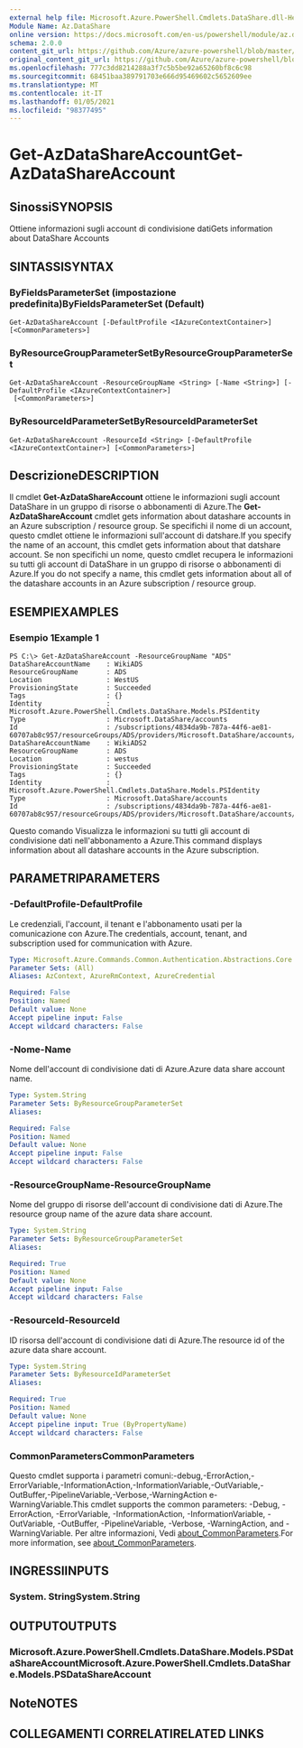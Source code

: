 ```yaml
---
external help file: Microsoft.Azure.PowerShell.Cmdlets.DataShare.dll-Help.xml
Module Name: Az.DataShare
online version: https://docs.microsoft.com/en-us/powershell/module/az.datashare/get-azdatashareaccount
schema: 2.0.0
content_git_url: https://github.com/Azure/azure-powershell/blob/master/src/DataShare/DataShare/help/Get-AzDataShareAccount.md
original_content_git_url: https://github.com/Azure/azure-powershell/blob/master/src/DataShare/DataShare/help/Get-AzDataShareAccount.md
ms.openlocfilehash: 777c3dd8214288a3f7c5b5be92a65260bf8c6c98
ms.sourcegitcommit: 68451baa389791703e666d95469602c5652609ee
ms.translationtype: MT
ms.contentlocale: it-IT
ms.lasthandoff: 01/05/2021
ms.locfileid: "98377495"
---
```

# <span data-ttu-id="84968-101">Get-AzDataShareAccount</span><span class="sxs-lookup"><span data-stu-id="84968-101">Get-AzDataShareAccount</span></span>

## <span data-ttu-id="84968-102">Sinossi</span><span class="sxs-lookup"><span data-stu-id="84968-102">SYNOPSIS</span></span>
<span data-ttu-id="84968-103">Ottiene informazioni sugli account di condivisione dati</span><span class="sxs-lookup"><span data-stu-id="84968-103">Gets information about DataShare Accounts</span></span>

## <span data-ttu-id="84968-104">SINTASSI</span><span class="sxs-lookup"><span data-stu-id="84968-104">SYNTAX</span></span>

### <span data-ttu-id="84968-105">ByFieldsParameterSet (impostazione predefinita)</span><span class="sxs-lookup"><span data-stu-id="84968-105">ByFieldsParameterSet (Default)</span></span>
```
Get-AzDataShareAccount [-DefaultProfile <IAzureContextContainer>] [<CommonParameters>]
```

### <span data-ttu-id="84968-106">ByResourceGroupParameterSet</span><span class="sxs-lookup"><span data-stu-id="84968-106">ByResourceGroupParameterSet</span></span>
```
Get-AzDataShareAccount -ResourceGroupName <String> [-Name <String>] [-DefaultProfile <IAzureContextContainer>]
 [<CommonParameters>]
```

### <span data-ttu-id="84968-107">ByResourceIdParameterSet</span><span class="sxs-lookup"><span data-stu-id="84968-107">ByResourceIdParameterSet</span></span>
```
Get-AzDataShareAccount -ResourceId <String> [-DefaultProfile <IAzureContextContainer>] [<CommonParameters>]
```

## <span data-ttu-id="84968-108">Descrizione</span><span class="sxs-lookup"><span data-stu-id="84968-108">DESCRIPTION</span></span>
<span data-ttu-id="84968-109">Il cmdlet **Get-AzDataShareAccount** ottiene le informazioni sugli account DataShare in un gruppo di risorse o abbonamenti di Azure.</span><span class="sxs-lookup"><span data-stu-id="84968-109">The **Get-AzDataShareAccount** cmdlet gets information about datashare accounts in an Azure subscription / resource group.</span></span>
<span data-ttu-id="84968-110">Se specifichi il nome di un account, questo cmdlet ottiene le informazioni sull'account di datshare.</span><span class="sxs-lookup"><span data-stu-id="84968-110">If you specify the name of an account, this cmdlet gets information about that datshare account.</span></span>
<span data-ttu-id="84968-111">Se non specifichi un nome, questo cmdlet recupera le informazioni su tutti gli account di DataShare in un gruppo di risorse o abbonamenti di Azure.</span><span class="sxs-lookup"><span data-stu-id="84968-111">If you do not specify a name, this cmdlet gets information about all of the datashare accounts in an Azure subscription / resource group.</span></span>

## <span data-ttu-id="84968-112">ESEMPI</span><span class="sxs-lookup"><span data-stu-id="84968-112">EXAMPLES</span></span>

### <span data-ttu-id="84968-113">Esempio 1</span><span class="sxs-lookup"><span data-stu-id="84968-113">Example 1</span></span>
```
PS C:\> Get-AzDataShareAccount -ResourceGroupName "ADS"
DataShareAccountName    : WikiADS
ResourceGroupName       : ADS
Location                : WestUS
ProvisioningState       : Succeeded
Tags                    : {}
Identity                : Microsoft.Azure.PowerShell.Cmdlets.DataShare.Models.PSIdentity
Type                    : Microsoft.DataShare/accounts
Id                      : /subscriptions/4834da9b-787a-44f6-ae81-60707ab8c957/resourceGroups/ADS/providers/Microsoft.DataShare/accounts/WikiADS
DataShareAccountName    : WikiADS2
ResourceGroupName       : ADS
Location                : westus
ProvisioningState       : Succeeded
Tags                    : {}
Identity                : Microsoft.Azure.PowerShell.Cmdlets.DataShare.Models.PSIdentity
Type                    : Microsoft.DataShare/accounts
Id                      : /subscriptions/4834da9b-787a-44f6-ae81-60707ab8c957/resourceGroups/ADS/providers/Microsoft.DataShare/accounts/WikiADS
```

<span data-ttu-id="84968-114">Questo comando Visualizza le informazioni su tutti gli account di condivisione dati nell'abbonamento a Azure.</span><span class="sxs-lookup"><span data-stu-id="84968-114">This command displays information about all datashare accounts in the Azure subscription.</span></span>

## <span data-ttu-id="84968-115">PARAMETRI</span><span class="sxs-lookup"><span data-stu-id="84968-115">PARAMETERS</span></span>

### <span data-ttu-id="84968-116">-DefaultProfile</span><span class="sxs-lookup"><span data-stu-id="84968-116">-DefaultProfile</span></span>
<span data-ttu-id="84968-117">Le credenziali, l'account, il tenant e l'abbonamento usati per la comunicazione con Azure.</span><span class="sxs-lookup"><span data-stu-id="84968-117">The credentials, account, tenant, and subscription used for communication with Azure.</span></span>

```yaml
Type: Microsoft.Azure.Commands.Common.Authentication.Abstractions.Core.IAzureContextContainer
Parameter Sets: (All)
Aliases: AzContext, AzureRmContext, AzureCredential

Required: False
Position: Named
Default value: None
Accept pipeline input: False
Accept wildcard characters: False
```

### <span data-ttu-id="84968-118">-Nome</span><span class="sxs-lookup"><span data-stu-id="84968-118">-Name</span></span>
<span data-ttu-id="84968-119">Nome dell'account di condivisione dati di Azure.</span><span class="sxs-lookup"><span data-stu-id="84968-119">Azure data share account name.</span></span>

```yaml
Type: System.String
Parameter Sets: ByResourceGroupParameterSet
Aliases:

Required: False
Position: Named
Default value: None
Accept pipeline input: False
Accept wildcard characters: False
```

### <span data-ttu-id="84968-120">-ResourceGroupName</span><span class="sxs-lookup"><span data-stu-id="84968-120">-ResourceGroupName</span></span>
<span data-ttu-id="84968-121">Nome del gruppo di risorse dell'account di condivisione dati di Azure.</span><span class="sxs-lookup"><span data-stu-id="84968-121">The resource group name of the azure data share account.</span></span>

```yaml
Type: System.String
Parameter Sets: ByResourceGroupParameterSet
Aliases:

Required: True
Position: Named
Default value: None
Accept pipeline input: False
Accept wildcard characters: False
```

### <span data-ttu-id="84968-122">-ResourceId</span><span class="sxs-lookup"><span data-stu-id="84968-122">-ResourceId</span></span>
<span data-ttu-id="84968-123">ID risorsa dell'account di condivisione dati di Azure.</span><span class="sxs-lookup"><span data-stu-id="84968-123">The resource id of the azure data share account.</span></span>

```yaml
Type: System.String
Parameter Sets: ByResourceIdParameterSet
Aliases:

Required: True
Position: Named
Default value: None
Accept pipeline input: True (ByPropertyName)
Accept wildcard characters: False
```

### <span data-ttu-id="84968-124">CommonParameters</span><span class="sxs-lookup"><span data-stu-id="84968-124">CommonParameters</span></span>
<span data-ttu-id="84968-125">Questo cmdlet supporta i parametri comuni:-debug,-ErrorAction,-ErrorVariable,-InformationAction,-InformationVariable,-OutVariable,-OutBuffer,-PipelineVariable,-Verbose,-WarningAction e-WarningVariable.</span><span class="sxs-lookup"><span data-stu-id="84968-125">This cmdlet supports the common parameters: -Debug, -ErrorAction, -ErrorVariable, -InformationAction, -InformationVariable, -OutVariable, -OutBuffer, -PipelineVariable, -Verbose, -WarningAction, and -WarningVariable.</span></span> <span data-ttu-id="84968-126">Per altre informazioni, Vedi [about_CommonParameters](http://go.microsoft.com/fwlink/?LinkID=113216).</span><span class="sxs-lookup"><span data-stu-id="84968-126">For more information, see [about_CommonParameters](http://go.microsoft.com/fwlink/?LinkID=113216).</span></span>

## <span data-ttu-id="84968-127">INGRESSI</span><span class="sxs-lookup"><span data-stu-id="84968-127">INPUTS</span></span>

### <span data-ttu-id="84968-128">System. String</span><span class="sxs-lookup"><span data-stu-id="84968-128">System.String</span></span>

## <span data-ttu-id="84968-129">OUTPUT</span><span class="sxs-lookup"><span data-stu-id="84968-129">OUTPUTS</span></span>

### <span data-ttu-id="84968-130">Microsoft.Azure.PowerShell.Cmdlets.DataShare.Models.PSDataShareAccount</span><span class="sxs-lookup"><span data-stu-id="84968-130">Microsoft.Azure.PowerShell.Cmdlets.DataShare.Models.PSDataShareAccount</span></span>

## <span data-ttu-id="84968-131">Note</span><span class="sxs-lookup"><span data-stu-id="84968-131">NOTES</span></span>

## <span data-ttu-id="84968-132">COLLEGAMENTI CORRELATI</span><span class="sxs-lookup"><span data-stu-id="84968-132">RELATED LINKS</span></span>
